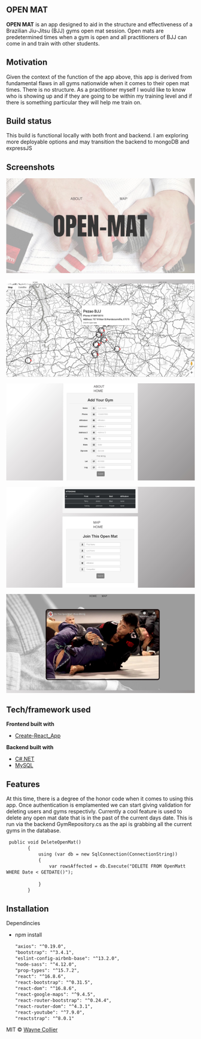 ## OPEN MAT
**OPEN MAT** is an app designed to aid in the structure and effectiveness of a Brazilian Jiu-Jitsu (BJJ) gyms open mat session.  Open mats are predetermined times when a gym is open and all practitioners of BJJ can come in and train with other students. 

## Motivation
Given the context of the function of the app above, this app is derived from fundamental flaws in all gyms nationwide when it comes to their open mat times.  There is no structure. As a practitioner myself I would like to know who is showing up and if they are going to be within my training level and if there is something particular they will help me train on. 


## Build status
This build is functional locally with both front and backend.  I am exploring more deployable options and may transition the backend to mongoDB and expressJS
 
## Screenshots

![](https://github.com/ke4tri/Images/blob/master/Open_Home.JPG?raw=true)

![](https://github.com/ke4tri/Images/blob/master/Open_Map.JPG?raw=true)

![](https://github.com/ke4tri/Images/blob/master/Open_Gym.JPG?raw=true)

![](https://github.com/ke4tri/Images/blob/master/Open_join.JPG?raw=true)

![](https://github.com/ke4tri/Images/blob/master/Open_About.JPG?raw=true)

## Tech/framework used

<b>Frontend built with</b>
- [Create-React_App](https://github.com/facebook/create-react-app)

<b>Backend built with</b>
- [C#.NET](https://docs.microsoft.com/en-us/dotnet/csharp/getting-started/introduction-to-the-csharp-language-and-the-net-framework)
- [MySQL](https://docs.microsoft.com/en-us/sql/ssms/download-sql-server-management-studio-ssms?view=sql-server-2017)

## Features
At this time, there is a degree of the honor code when it comes to using this app.  Once authentication is emplamented we can start giving validation for deleting users and gyms respectivly.  Currently a cool feature is used to delete any open mat date that is in the past of the current days date. This is run via the backend GymRepository.cs as the api is grabbing all the current gyms in the database. 
```
 public void DeleteOpenMat()
        {
            using (var db = new SqlConnection(ConnectionString))
            {
                var rowsAffected = db.Execute("DELETE FROM OpenMatt WHERE Date < GETDATE()");

            }
        }
```

## Installation
Dependincies 
 - npm install
    ```
    "axios": "^0.19.0",
    "bootstrap": "^3.4.1",
    "eslint-config-airbnb-base": "^13.2.0",
    "node-sass": "^4.12.0",
    "prop-types": "^15.7.2",
    "react": "^16.8.6",
    "react-bootstrap": "^0.31.5",
    "react-dom": "^16.8.6",
    "react-google-maps": "^9.4.5",
    "react-router-bootstrap": "^0.24.4",
    "react-router-dom": "^4.3.1",
    "react-youtube": "^7.9.0",
    "reactstrap": "^8.0.1"
    ```

MIT © [Wayne Collier](https://website-7ccff.firebaseapp.com/)
